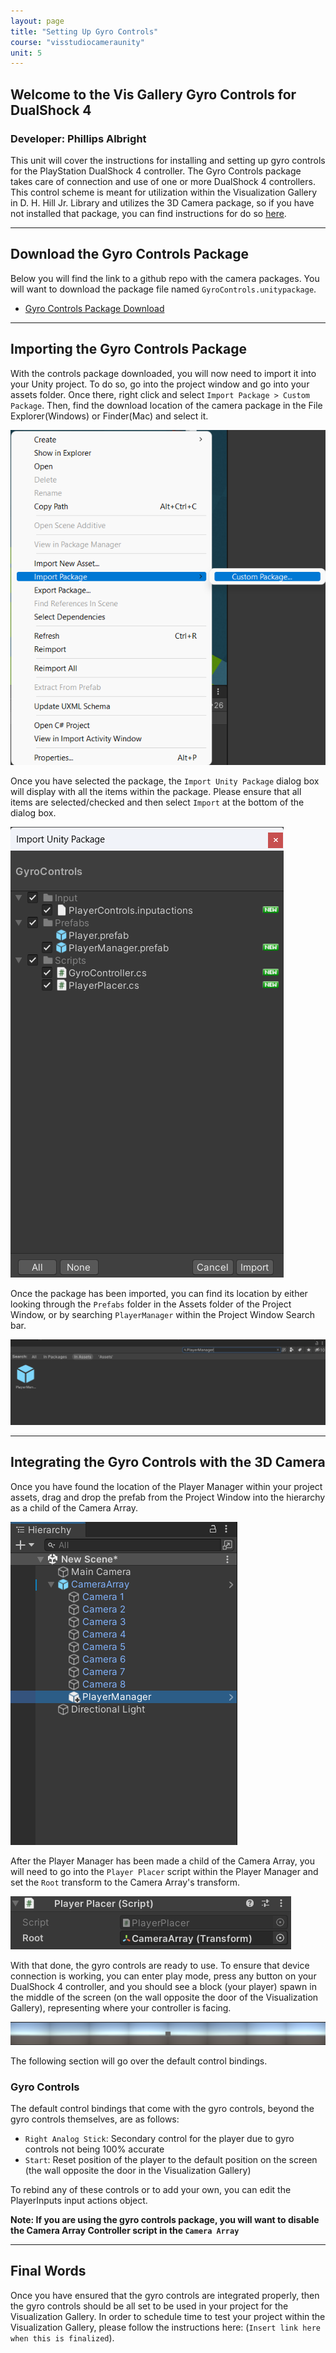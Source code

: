 ```yaml
---
layout: page
title: "Setting Up Gyro Controls"
course: "visstudiocameraunity"
unit: 5
---
```


## Welcome to the Vis Gallery Gyro Controls for DualShock 4

### Developer: Phillips Albright

This unit will cover the instructions for installing and setting up gyro controls for the PlayStation DualShock 4 controller. The Gyro Controls package takes care of connection and use of one or more DualShock 4 controllers. This control scheme is meant for utilization within the Visualization Gallery in D. H. Hill Jr. Library and utilizes the 3D Camera package, so if you have not installed that package, you can find instructions for do so [here](../firstpersoncamera/gettingstarted.md).

---

## Download the Gyro Controls Package

Below you will find the link to a github repo with the camera packages. You will want to download the package file named ```GyroControls.unitypackage```.

* [Gyro Controls Package Download](https://github.com/technobotanist/VisStudioTesting/blob/main/Assets/Packages/GyroControls.unitypackage)

---

## Importing the Gyro Controls Package

With the controls package downloaded, you will now need to import it into your Unity project. To do so, go into the project window and go into your assets folder. Once there, right click and select ```Import Package > Custom Package```. Then, find the download location of the camera package in the File Explorer(Windows) or Finder(Mac) and select it.

![Import Package](images/importcustompackage.png)

Once you have selected the package, the ```Import Unity Package``` dialog box will display with all the items within the package. Please ensure that all items are selected/checked and then select ```Import``` at the bottom of the dialog box.

![Select and Import](images/importall.png)

Once the package has been imported, you can find its location by either looking through the ```Prefabs``` folder in the Assets folder of the Project Window, or by searching ```PlayerManager``` within the Project Window Search bar.

![Find Package in Project](images/packagesearch.png)

---

## Integrating the Gyro Controls with the 3D Camera

Once you have found the location of the Player Manager within your project assets, drag and drop the prefab from the Project Window into the hierarchy as a child of the Camera Array.

![Player Manager as Child of Camera Array](images/placeincamera.png)

After the Player Manager has been made a child of the Camera Array, you will need to go into the ```Player Placer``` script within the Player Manager and set the ```Root``` transform to the Camera Array's transform.

![Emulator Components](images/roottransform.png)

With that done, the gyro controls are ready to use. To ensure that device connection is working, you can enter play mode, press any button on your DualShock 4 controller, and you should see a block (your player) spawn in the middle of the screen (on the wall opposite the door of the Visualization Gallery), representing where your controller is facing.

![Player Connection Testing](images/playerconnection.png)

The following section will go over the default control bindings.

### Gyro Controls

The default control bindings that come with the gyro controls, beyond the gyro controls themselves, are as follows:

* ```Right Analog Stick```: Secondary control for the player due to gyro controls not being 100% accurate
* ```Start```: Reset position of the player to the default position on the screen (the wall opposite the door in the Visualization Gallery)

To rebind any of these controls or to add your own, you can edit the PlayerInputs input actions object.

**Note: If you are using the gyro controls package, you will want to disable the Camera Array Controller script in the ```Camera Array```**

---

## Final Words

Once you have ensured that the gyro controls are integrated properly, then the gyro controls should be all set to be used in your project for the Visualization Gallery. In order to schedule time to test your project within the Visualization Gallery, please follow the instructions here: (```Insert link here when this is finalized```).
